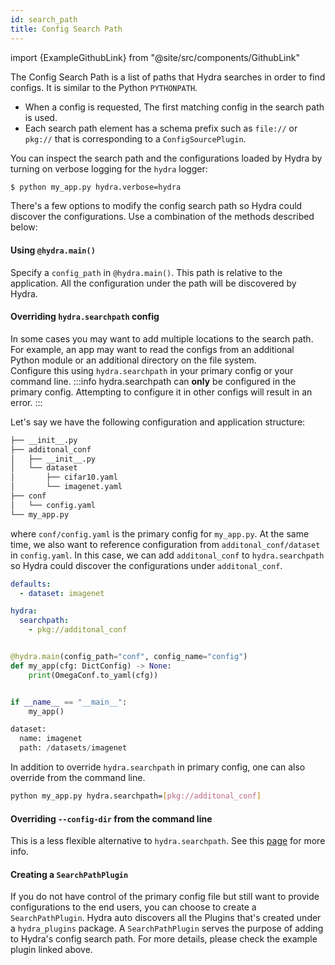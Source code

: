 ```yaml
---
id: search_path
title: Config Search Path
---
```


import {ExampleGithubLink} from "@site/src/components/GithubLink"

The Config Search Path is a list of paths that Hydra searches in order to find configs. It is similar to
the Python `PYTHONPATH`. 
 - When a config is requested, The first matching config in the search path is used.
 - Each search path element has a schema prefix such as `file://` or `pkg://` that is corresponding to a `ConfigSourcePlugin`.

You can inspect the search path and the configurations loaded by Hydra by turning on verbose logging for the `hydra` logger:

```bash
$ python my_app.py hydra.verbose=hydra
```

There's a few options to modify the config search path so Hydra could discover 
the configurations. Use a combination of the methods described below:

#### Using `@hydra.main()`
Specify a `config_path` in `@hydra.main()`. This path is relative to the application.
All the configuration under the path will be discovered by Hydra.

#### Overriding `hydra.searchpath` config

<ExampleGithubLink text="Example application" to="examples/advanced/config_search_path"/>

In some cases you may want to add multiple locations to the search path. 
For example, an app may want to read the configs from an additional Python module or 
an additional directory on the file system.  
Configure this using `hydra.searchpath` in your primary config or your command line.
:::info
hydra.searchpath can **only** be configured in the primary config. Attempting  to configure it in other configs will result in an error.
:::

Let's say we have the following configuration and application structure:
```bash
├── __init__.py
├── additonal_conf
│   ├── __init__.py
│   └── dataset
│       ├── cifar10.yaml
│       └── imagenet.yaml
├── conf
│   └── config.yaml
└── my_app.py
```
where `conf/config.yaml` is the primary config for `my_app.py`. At the same time, we also 
want to reference configuration from `additonal_conf/dataset` in `config.yaml`. In this case, we can add `additonal_conf` to 
`hydra.searchpath` so Hydra could discover the configurations under `additonal_conf`.

```yaml title="config.yaml"
defaults:
  - dataset: imagenet

hydra:
  searchpath:
    - pkg://additonal_conf
```

```python title="my_app.py"

@hydra.main(config_path="conf", config_name="config")
def my_app(cfg: DictConfig) -> None:
    print(OmegaConf.to_yaml(cfg))


if __name__ == "__main__":
    my_app()
```

```python title="my_app.py output"
dataset:
  name: imagenet
  path: /datasets/imagenet
```

In addition to override `hydra.searchpath` in primary config, one can also override from the command line.

```bash title="command line override"
python my_app.py hydra.searchpath=[pkg://additonal_conf]
```

#### Overriding `--config-dir` from the command line
This is a less flexible alternative to `hydra.searchpath`. 
See this [page](/docs/advanced/hydra-command-line-flags) for more info.


#### Creating a `SearchPathPlugin`

<ExampleGithubLink text="ExampleSearchPathPlugin" to="examples/plugins/example_searchpath_plugin/"/>

If you do not have control of the primary config file but still want to provide 
configurations to the end users, you can choose to create a `SearchPathPlugin`.
Hydra auto discovers all the Plugins that's created under a `hydra_plugins` package. 
A `SearchPathPlugin` serves the purpose of adding to Hydra's config search path. 
For more details, please check the example plugin linked above.
 